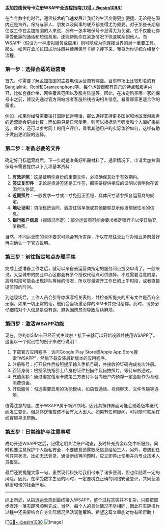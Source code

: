 **孟加拉国保号卡注册WSAPP全流程指南[[TG💪+ @esim1088](https://t.me/s/esim1088)]**

在当今数字化时代，通信技术的飞速发展让我们的生活变得更加便捷。无论是在国内还是海外，保持与家人、朋友以及同事的联系都变得尤为重要。对于那些长期居住或工作在孟加拉国的人来说，拥有一张本地保号卡显得尤为关键。它不仅能让你享受低廉的通话和短信费用，还能帮助你在紧急情况下快速联系到他人。而WSAPP（假设为一种虚拟服务或应用）则可能成为你连接世界的另一重要工具。那么，如何在孟加拉国成功注册并使用保号卡呢？接下来，我将为你详细介绍整个流程。

### **第一步：选择合适的运营商**

首先，你需要了解孟加拉国的主要电信运营商有哪些。目前市场上比较知名的有Banglalink、Robi和Grameenphone等。每个运营商都有自己的特点和服务内容，比如套餐价格、网络覆盖范围以及服务质量等。因此，在决定购买哪一家的保号卡之前，建议先通过官方网站或者客服热线咨询相关信息，看看哪家更适合你的需求。

例如，如果你经常需要拨打国际长途电话，那么选择支持更多国家和地区漫游服务的运营商会更加划算；而如果只是日常使用，则可以根据信号强度和个人偏好来挑选。此外，还可以参考网上的用户评价，看看其他用户的实际体验如何，这样有助于做出更明智的选择。

### **第二步：准备必要的文件**

确定好目标运营商后，下一步就是准备好所需材料了。通常情况下，申请孟加拉国保号卡需要提供以下几项基本资料：

1. **有效护照**：这是证明你身份的重要文件，必须确保其处于有效期内。
2. **签证复印件**：无论是旅游签还是工作签，都需要提供相应的证明以表明你在该国合法停留。
3. **近期照片**：一般要求一寸或二寸免冠正面照，具体尺寸请参照各运营商的规定。
4. **地址证明**：包括租房合同、酒店住宿单据或其他能够显示你当前居住地的信息。
5. **银行账户信息**（视情况而定）：部分运营商可能会要求绑定银行卡以便日后充值缴费。

当然，不同运营商的具体要求可能会有所差异，所以在前往营业厅办理业务前最好再次确认一下官方说明。

### **第三步：前往指定地点办理手续**

完成上述准备工作之后，就可以亲自去运营商指定的服务网点提交申请了。一般来说，大型城市的商业中心区都会有多个授权代理点可供选择。不过需要注意的是，高峰时段可能会出现排队等候的情况，所以尽量避开工作日的上午时段，或者直接提前预约时间。

到达现场后，工作人员会引导你填写相关表格，并检查所提交的所有文件是否齐全无误。如果一切正常的话，他们会当场激活你的SIM卡并交付给你。此时，请务必仔细核对个人信息是否有误，避免因疏忽而导致后续麻烦。

### **第四步：激活WSAPP功能**

现在，你的新SIM卡已经正式生效啦！接下来就可以开始设置并使用WSAPP了。这里以一个假设性的例子来进行说明：

1. 下载官方应用程序：访问Google Play Store或Apple App Store搜索“WSAPP”，然后下载安装最新版本的应用程序。
2. 注册账号：打开软件后按照提示输入手机号码，并接收验证码完成初次注册。
3. 验证身份：根据系统指引上传身份证件扫描件及自拍照片，等待审核通过。
4. 充值余额：通过绑定信用卡或第三方支付平台向账户内预存一定金额作为基础消费资金。
5. 开启服务：勾选需要启用的功能模块，如语音通话、视频聊天、文件传输等选项。

值得注意的是，由于WSAPP属于新兴领域，因此其操作界面可能会随着版本迭代而发生变化，但总体逻辑应该不会有太大出入。如果有任何疑问，可以随时联系在线客服寻求帮助。

### **第五步：日常维护与注意事项**

成功开通WSAPP之后，记得定期关注账户动态，及时补充资金以免中断服务。同时也要注意保护个人隐私安全，不要随意透露敏感信息给陌生人。另外，若遇到任何异常状况，比如无法登录、通话断线等问题时，应立即停止使用并向专业技术人员报告。

最后还要提醒大家一句，虽然现代科技给我们带来了诸多便利，但也伴随着一定的风险。因此，在享受数字生活的同时，一定要树立正确的网络安全意识，共同营造健康和谐的社会环境。

---

综上所述，从挑选运营商到最终接入WSAPP，整个过程其实并不复杂，只要按照步骤逐一落实即可顺利完成。当然，每个人的具体情况不尽相同，因此在实际操作过程中还需要结合自身实际情况灵活调整策略。希望这篇文章能对你有所帮助！

[[TG💪+ @esim1088](https://t.me/s/esim1088) ![Image](https://i.postimg.cc/4NQfJmqS/Snipaste-2025-05-13-00-14-12.png)]